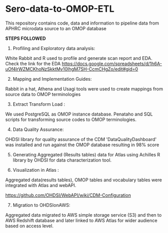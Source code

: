 # Sero-data-to-OMOP-ETL


This repository contains code, data and information to pipeline data from APHRC microdata source to an OMOP database

**STEPS FOLLOWED**

1. Profiling and Exploratory data analysis:

White Rabbit and R used to profile and generate scan report and EDA.
Check the link for the EDA
https://docs.google.com/spreadsheets/d/1h6A-uOf4lrWZMCKhoNzSkktMv10lhgM7SH-CcmCHgZo/edit#gid=0

2. Mapping and Implementation Guides:

Rabbit in a hat, Athena and Usagi tools were used to create mappings from source data to OMOP terminologies

3. Extract Transform Load :

We used PostgreSQL as OMOP instance database. Penataho and SQL scripts for transforming source codes to OMOP terminologies.

4. Data Quality Assurance:

OHDSI library for quality assurance of the CDM 'DataQualityDashboard' was installed and run against the OMOP database resulting in 98% score 

5. Generating Aggregated (Results tables) data for Atlas using Achilles R library by OHDSI for data characterization tool.

6. Visualization in Atlas :

Aggregated data(results tables), OMOP tables and vocabulary tables were integrated with Atlas and webAPI.

https://github.com/OHDSI/WebAPI/wiki/CDM-Configuration

7. Migration to OHDSIonAWS:

Aggregated data migrated to AWS simple storage service (S3) and then to AWS Redshift database and later linked to AWS Atlas for wider audience based on access level. 
